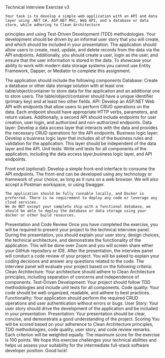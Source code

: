 Technical Interview Exercise v3

	Your task is to develop a simple web application with an API and data layer using .NET C#, ASP.NET MVC, Web API, and a database or data store, while adhering to Clean Architectureprinciples and using Test-Driven Development (TDD) methodologies.
	Your development should be driven by an informal user story that you will create, and which should be included in your presentation.
	The application should allow users to create, read, update, and delete records from the data via the API endpoints. 	Additionally, you should create a user, login as the user, and ensure that the user information is stored in the data.
	To showcase your ability to work with modern data storage systems you cannot use Entity Framework, Dapper, or Mediator to complete this assignment.

The application should include the following components
	Database: Create a database or other data storage solution with at least one table/object/container to store data for the application and an additional one to store users. 			The table/object/container should have a unique identifier (primary key) and at least two other fields.
	API: Develop an ASP.NET Web API with endpoints that allow users to perform CRUD operations on the data. 		 Each endpoint should have appropriate HTTP verbs, parameters, and return values. 
		 Additionally, a second API should include endpoints for user creation, user login, and authorized and non-authorized endpoints.
	Data layer: Develop a data access layer that interacts with the data and provides the necessary CRUD operations for the API endpoints.
	Business logic layer: Develop a business logic layer that includes all of the business rules and validation for the application. 
		This layer should be independent of the data layer and the API.
	Unit tests: Write unit tests for all components of the application, including the data access layer,business logic layer, and API endpoints.

Front end (optional): Develop a simple front-end interface to consume the API endpoints. Thefront-end can be developed using any technology or framework of your choice, as long as itruns on a web browser. We will also accept a Postman workspace, or using Swagger.	The application should be fully runnable locally, and Docker is preferred. There is no requirement to deploy any code or leverage any cloud services. 	We do NOT except your sampleto ship with a functional database, we should be able to deploy the database or data storage using your docker or other build resources.

Presentation and Code Review
	Once you have completed the exercise, you will be required to present your project to the technical interview panel. 	During the presentation, you should explain your user story, design choices, the technical architecture, and demonstrate the functionality of the application. 	This will be done over Zoom and you will screen share either your GitHub repository or IDE.
	After the presentation, the interview panel will conduct a code review of your project. 	You will be asked to explain your coding decisions and answer any questions related to the code. 	The interview panel will evaluate your project based on the following criteria:
		Clean Architecture: Your architecture should adhere to Clean Architecture principles, including separation of concerns and independence of components.
		Test-Driven Development: Your project should follow TDD methodologies and include unit tests for all components.
		Code quality: Your code should be well-organized, readable, and adhere to best practices.
		Functionality: Your application should perform the required CRUD operations and user authentication without errors or bugs.
	User Story: Your user story should drive the development of the application and be included in your presentation.
	Presentation: Your presentation should be clear, concise, and demonstrate a good understanding of the project.
	Scoring		You will be scored based on your adherence to Clean Architecture principles, TDD methodologies, code quality, user story, and code review remarks. 		Each criterion will be weighted equally. 
		The maximum score for the exercise is 100 points.		We hope this exercise challenges your technical abilities and helps us assess your suitability for the intermediate full-stack software developer position. 		Good luck!
